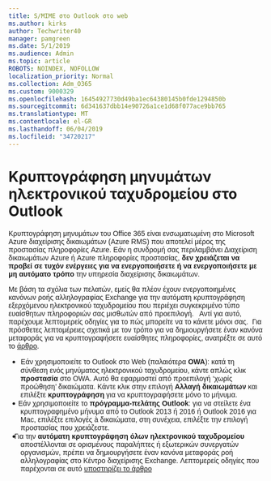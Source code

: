 ```yaml
---
title: S/MIME στο Outlook στο web
ms.author: kirks
author: Techwriter40
manager: pamgreen
ms.date: 5/1/2019
ms.audience: Admin
ms.topic: article
ROBOTS: NOINDEX, NOFOLLOW
localization_priority: Normal
ms.collection: Adm_O365
ms.custom: 9000329
ms.openlocfilehash: 16454927730d49ba1ec64380145b0fde1294850b
ms.sourcegitcommit: 6d341637dbb14e90726a1ce1d68f077ace9bb765
ms.translationtype: MT
ms.contentlocale: el-GR
ms.lasthandoff: 06/04/2019
ms.locfileid: "34720217"
---
```

# <a name="encrypt-email-messages-in-outlook"></a>Κρυπτογράφηση μηνυμάτων ηλεκτρονικού ταχυδρομείου στο Outlook

<p><span style="font-size: 10.5pt; font-family: 'Verdana',sans-serif;">Κρυπτογράφηση μηνυμάτων του Office 365 είναι ενσωματωμένη στο Microsoft Azure διαχείρισης δικαιωμάτων (Azure RMS) που αποτελεί μέρος της προστασίας πληροφορίες Azure. Εάν η συνδρομή σας περιλαμβάνει Διαχείριση δικαιωμάτων Azure ή Azure πληροφορίες προστασίας, <strong style="mso-bidi-font-weight: normal;">δεν χρειάζεται να προβεί σε τυχόν ενέργειες για να ενεργοποιήσετε ή να ενεργοποιήσετε με μη αυτόματο τρόπο</strong> την υπηρεσία διαχείρισης δικαιωμάτων.</span></p> <p><span style="font-size: 10.5pt; font-family: 'Verdana',sans-serif;">Με βάση τα σχόλια των πελατών, εμείς θα πλέον έχουν ενεργοποιημένες κανόνων ροής αλληλογραφίας Exchange για την αυτόματη κρυπτογράφηση εξερχόμενου ηλεκτρονικού ταχυδρομείου που περιέχει συγκεκριμένο τύπο ευαίσθητων πληροφοριών σας μισθωτών από προεπιλογή. &nbsp; Αντί για αυτό, παρέχουμε λεπτομερείς οδηγίες για το πώς μπορείτε να το κάνετε μόνοι σας. &nbsp;Για πρόσθετες λεπτομέρειες σχετικά με τον τρόπο για να δημιουργήσετε έναν κανόνα μεταφοράς για να κρυπτογραφήσετε ευαίσθητες πληροφορίες, ανατρέξτε σε αυτό το <a href="https://aka.ms/OmeEtr">άρθρο</a>.</span><u></u><span style="text-decoration: line-through;"></span></p> <ul> <li style="text-indent: -.25in; mso-list: l0 level1 lfo1;"><span style="font-size: 10.5pt; font-family: Symbol; mso-fareast-font-family: Symbol; mso-bidi-font-family: Symbol;"><span style="mso-list: Ignore;">&nbsp;&nbsp; &nbsp; &nbsp; </span> </span> <span style="font-size: 10.5pt; font-family: 'Verdana',sans-serif;">Εάν χρησιμοποιείτε το Outlook στο Web (παλαιότερα <strong style="mso-bidi-font-weight: normal;">OWA</strong>): κατά τη σύνθεση ενός μηνύματος ηλεκτρονικού ταχυδρομείου, κάντε απλώς κλικ <strong>προστασία</strong> στο OWA. Αυτό θα εφαρμοστεί από προεπιλογή &lsquo;χωρίς προώθηση&rsquo; δικαιώματα. Κάντε κλικ στην επιλογή <strong>Αλλαγή δικαιωμάτων</strong> και επιλέξτε <strong>κρυπτογράφηση</strong> για να κρυπτογραφήσετε μόνο το μήνυμα.</span></li> <li style="text-indent: -.25in; mso-list: l0 level1 lfo1;"><span style="font-size: 10.5pt; font-family: 'Verdana',sans-serif;">&nbsp;&nbsp; &nbsp; Εάν χρησιμοποιείτε το <strong style="mso-bidi-font-weight: normal;">πρόγραμμα-πελάτης Outlook</strong>: για να στείλετε ένα κρυπτογραφημένο μήνυμα από το Outlook 2013 ή 2016 ή Outlook 2016 για Mac, επιλέξτε επιλογές &agrave; δικαιώματα, στη συνέχεια, επιλέξτε την επιλογή προστασίας που χρειάζεστε.</span></li> <li style="text-indent: -.25in; mso-list: l0 level1 lfo1;"><span style="font-size: 10.5pt; font-family: 'Verdana',sans-serif;">&nbsp;&nbsp; Για την <strong style="mso-bidi-font-weight: normal;">αυτόματη κρυπτογράφηση όλων ηλεκτρονικού ταχυδρομείου</strong> αποστέλλονται σε ορισμένους παραλήπτες ή εξωτερικών συνεργατών οργανισμών, πρέπει να δημιουργήσετε έναν κανόνα μεταφοράς ροή αλληλογραφίας στο Κέντρο διαχείρισης Exchange. Λεπτομερείς οδηγίες που παρέχονται σε αυτό <span style="color: black;"><a href="https://docs.microsoft.com/en-us/office365/securitycompliance/define-mail-flow-rules-to-encrypt-email#create-a-mail-flow-rule-to-encrypt-email-messages-with-the-new-ome-capabilities">υποστηρίζει το άρθρο</a></span></span></li> </ul>

